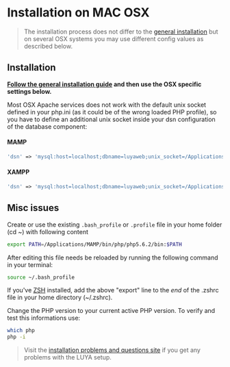 # Installation on MAC OSX

> The installation process does not differ to the [general installation](install.md) but on several OSX systems you may use different config values as described below.

## Installation

**[Follow the general installation guide](install.md) and then use the OSX specific settings below.**

Most OSX Apache services does not work with the default unix socket defined in your php.ini (as it could be of the wrong loaded PHP profile), so you have to define an additional unix socket inside your dsn configuration of the database component:

#### MAMP

```php
'dsn' => 'mysql:host=localhost;dbname=luyaweb;unix_socket=/Applications/MAMP/tmp/mysql/mysql.sock',
```

#### XAMPP

```php
'dsn' => 'mysql:host=localhost;dbname=luyaweb;unix_socket=/Applications/XAMPP/xamppfiles/var/mysql/mysql.sock',
```

## Misc issues

Create or use the existing `.bash_profile` or `.profile` file in your home folder (cd ~) with following content

```sh
export PATH=/Applications/MAMP/bin/php/php5.6.2/bin:$PATH
```
After editing this file needs be reloaded by running the following command in your terminal:

```sh
source ~/.bash_profile
```

If you've [ZSH](https://github.com/robbyrussell/oh-my-zsh) installed, add the above "export" line to the *end* of the .zshrc file in your home directory (~/.zshrc).

Change the PHP version to your current active PHP version. To verify and test this informations use:

```sh
which php
php -i
```

> Visit the [installation problems and questions site](install-problems.md) if you get any problems with the LUYA setup.
